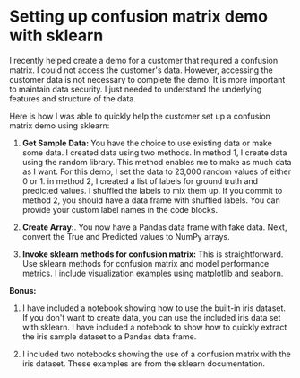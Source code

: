 # Setting up confusion matrix demo with sklearn
I recently helped create a demo for a customer that required a confusion matrix. I could not access the customer's data. However, accessing the customer data is not necessary to complete the demo. It is more important to maintain data security. I just needed to understand the underlying features and structure of the data. 

Here is how I was able to quickly help the customer set up a confusion matrix demo using sklearn:

1. **Get Sample Data:** You have the choice to use existing data or make some data.  I created data using two methods.  In method 1, I create data using the random library.  This method enables me to make as much data as I want.  For this demo, I set the data to 23,000 random values of either 0 or 1. in method 2, I created a list of labels for ground truth and predicted values.  I shuffled the labels to mix them up.  If you commit to method 2, you should have a data frame with shuffled labels. You can provide your custom label names in the code blocks.

2. **Create Array:**. You now have a Pandas data frame with fake data.  Next, convert the True and Predicted values to NumPy arrays.

3. **Invoke sklearn methods for confusion matrix:** This is straightforward.  Use sklearn methods for confusion matrix and model performance metrics.  I include visualization examples using matplotlib and seaborn.

**Bonus:** 
1. I have included a notebook showing how to use the built-in iris dataset. If you don't want to create data, you can use the included iris data set with sklearn. I have included a notebook to show how to quickly extract the iris sample dataset to a Pandas data frame.

2. I included two notebooks showing the use of a confusion matrix with the iris dataset.  These examples are from the sklearn documentation.
